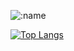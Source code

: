 ![:name](https://count.getloli.com/get/@:Sterben500)

[![Top Langs](https://github-readme-stats.vercel.app/api/top-langs/?username=Sterben500&theme=dark&show_icons=true)](https://github.com/anuraghazra/github-readme-stats)
